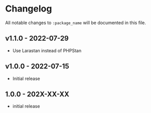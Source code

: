 # Changelog

All notable changes to `:package_name` will be documented in this file.

## v1.1.0 - 2022-07-29

- Use Larastan instead of PHPStan

## v1.0.0 - 2022-07-15

- Initial release

## 1.0.0 - 202X-XX-XX

- initial release
